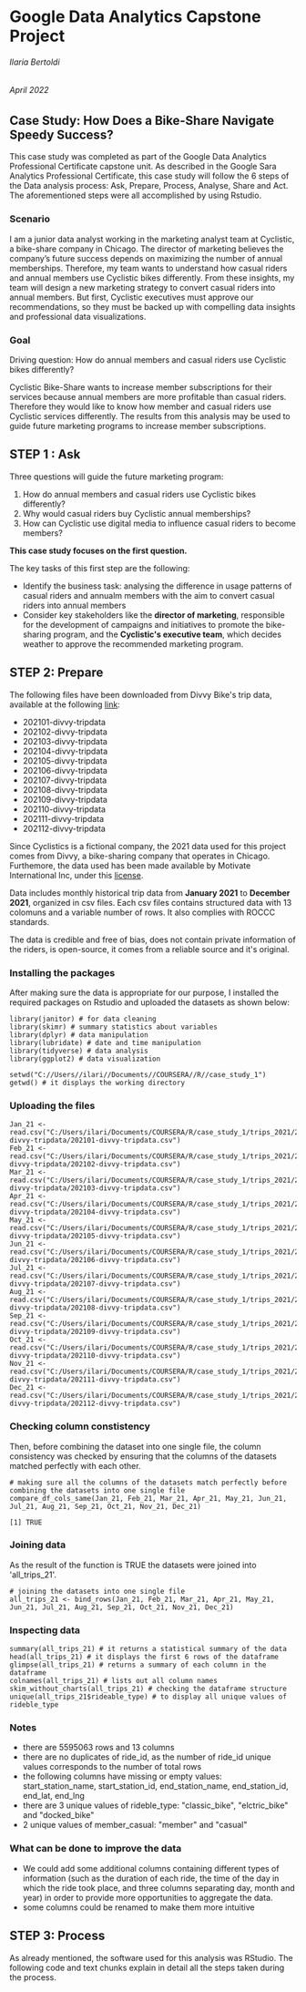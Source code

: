 # Google Data Analytics Capstone Project
###### Ilaria Bertoldi
###### April 2022

## Case Study: How Does a Bike-Share Navigate Speedy Success?

This case study was completed as part of the Google Data Analytics Professional Certificate capstone unit.
As described in the Google Sara Analytics Professional Certificate, this case study will follow the 6 steps of the Data analysis process: Ask, Prepare, Process, Analyse, Share and Act. 
The aforementioned steps were all accomplished by using Rstudio. 

### Scenario

I am a junior data analyst working in the marketing analyst team at Cyclistic, a bike-share company in Chicago. The director
of marketing believes the company’s future success depends on maximizing the number of annual memberships. Therefore,
my team wants to understand how casual riders and annual members use Cyclistic bikes differently. From these insights,
my team will design a new marketing strategy to convert casual riders into annual members. But first, Cyclistic executives
must approve our recommendations, so they must be backed up with compelling data insights and professional data
visualizations.

### Goal

Driving question: How do annual members and casual riders use Cyclistic bikes differently?

Cyclistic Bike-Share wants to increase member subscriptions for their services because annual members are more profitable than casual riders. Therefore they would like to know how member and casual riders use Cyclistic services differently. The results from this analysis may be used to guide future marketing programs to increase member subscriptions.

## STEP 1 : Ask

Three questions will guide the future marketing program:

1. How do annual members and casual riders use Cyclistic bikes differently?
2. Why would casual riders buy Cyclistic annual memberships?
3. How can Cyclistic use digital media to influence casual riders to become members?

**This case study focuses on the first question.** 

The key tasks of this first step are the following:
* Identify the business task: analysing the difference in  usage patterns of casual riders and annualm members with the aim to convert casual riders into annual members
* Consider key stakeholders like the **director of marketing**, responsible for the development of campaigns and initiatives to promote the bike-sharing program, and the **Cyclistic's executive team**, which decides weather to approve the recommended marketing program.

## STEP 2: Prepare

The following files have been downloaded from Divvy Bike's trip data, available at the following [link](https://divvy-tripdata.s3.amazonaws.com/index.html):

* 202101-divvy-tripdata
* 202102-divvy-tripdata
* 202103-divvy-tripdata
* 202104-divvy-tripdata
* 202105-divvy-tripdata
* 202106-divvy-tripdata
* 202107-divvy-tripdata
* 202108-divvy-tripdata
* 202109-divvy-tripdata
* 202110-divvy-tripdata
* 202111-divvy-tripdata
* 202112-divvy-tripdata

Since Cyclistics is a fictional company, the 2021 data used for this project comes from Divvy, a bike-sharing company that operates in Chicago. 
Furthemore, the data used has been made available by Motivate International Inc, under this [license](https://ride.divvybikes.com/data-license-agreement).

Data includes monthly historical trip data from **January 2021** to **December 2021**, organized in csv files. Each csv files contains structured data with 13 colomuns and a variable number of rows. It also complies with ROCCC standards.

The data is credible and free of bias, does not contain private information of the riders, is open-source, it comes from a reliable source and it's original.

### Installing the packages 
After making sure the data is appropriate for our purpose, I installed the required packages on Rstudio and uploaded the datasets as shown below:

```
library(janitor) # for data cleaning
library(skimr) # summary statistics about variables
library(dplyr) # data manipulation 
library(lubridate) # date and time manipulation
library(tidyverse) # data analysis
library(ggplot2) # data visualization

setwd("C://Users//ilari//Documents//COURSERA//R//case_study_1")
getwd() # it displays the working directory
```
### Uploading the files
```
Jan_21 <- read.csv("C:/Users/ilari/Documents/COURSERA/R/case_study_1/trips_2021/202101-divvy-tripdata/202101-divvy-tripdata.csv")
Feb_21 <- read.csv("C:/Users/ilari/Documents/COURSERA/R/case_study_1/trips_2021/202102-divvy-tripdata/202102-divvy-tripdata.csv")
Mar_21 <- read.csv("C:/Users/ilari/Documents/COURSERA/R/case_study_1/trips_2021/202103-divvy-tripdata/202103-divvy-tripdata.csv")
Apr_21 <- read.csv("C:/Users/ilari/Documents/COURSERA/R/case_study_1/trips_2021/202104-divvy-tripdata/202104-divvy-tripdata.csv")
May_21 <- read.csv("C:/Users/ilari/Documents/COURSERA/R/case_study_1/trips_2021/202105-divvy-tripdata/202105-divvy-tripdata.csv")
Jun_21 <- read.csv("C:/Users/ilari/Documents/COURSERA/R/case_study_1/trips_2021/202106-divvy-tripdata/202106-divvy-tripdata.csv")
Jul_21 <- read.csv("C:/Users/ilari/Documents/COURSERA/R/case_study_1/trips_2021/202107-divvy-tripdata/202107-divvy-tripdata.csv")
Aug_21 <- read.csv("C:/Users/ilari/Documents/COURSERA/R/case_study_1/trips_2021/202108-divvy-tripdata/202108-divvy-tripdata.csv")
Sep_21 <- read.csv("C:/Users/ilari/Documents/COURSERA/R/case_study_1/trips_2021/202109-divvy-tripdata/202109-divvy-tripdata.csv")
Oct_21 <- read.csv("C:/Users/ilari/Documents/COURSERA/R/case_study_1/trips_2021/202110-divvy-tripdata/202110-divvy-tripdata.csv")
Nov_21 <- read.csv("C:/Users/ilari/Documents/COURSERA/R/case_study_1/trips_2021/202111-divvy-tripdata/202111-divvy-tripdata.csv")
Dec_21 <- read.csv("C:/Users/ilari/Documents/COURSERA/R/case_study_1/trips_2021/202112-divvy-tripdata/202112-divvy-tripdata.csv")
```

### Checking column constistency
Then, before combining the dataset into one single file, the column consistency was checked by ensuring that the columns of the datasets matched perfectly with each other.

```
# making sure all the columns of the datasets match perfectly before combining the datasets into one single file
compare_df_cols_same(Jan_21, Feb_21, Mar_21, Apr_21, May_21, Jun_21, Jul_21, Aug_21, Sep_21, Oct_21, Nov_21, Dec_21)
```
```
[1] TRUE
```
### Joining data
As the result of the function is TRUE the datasets were joined into 'all_trips_21'.

```
# joining the datasets into one single file
all_trips_21 <- bind_rows(Jan_21, Feb_21, Mar_21, Apr_21, May_21, Jun_21, Jul_21, Aug_21, Sep_21, Oct_21, Nov_21, Dec_21)
```

### Inspecting data
```
summary(all_trips_21) # it returns a statistical summary of the data
head(all_trips_21) # it displays the first 6 rows of the dataframe
glimpse(all_trips_21) # returns a summary of each column in the dataframe
colnames(all_trips_21) # lists out all column names
skim_without_charts(all_trips_21) # checking the dataframe structure 
unique(all_trips_21$rideable_type) # to display all unique values of rideble_type
```

### Notes 
* there are 5595063 rows and 13 columns
* there are no duplicates of ride_id, as the number of ride_id unique values corresponds to the number of total rows
* the following columns have missing or empty values: start_station_name, start_station_id, end_station_name, end_station_id, end_lat, end_lng
* there are 3 unique values of rideble_type: "classic_bike", "elctric_bike" and "docked_bike"
* 2 unique values of member_casual: "member" and "casual" 

### What can be done to improve the data
* We could add some additional columns containing different types of information (such as the duration of each ride, the time of the day in which the ride took place, and three columns separating day, month and year) in order to provide more opportunities to aggregate the data. 
* some columns could be renamed to make them more intuitive

## STEP 3: Process

As already mentioned, the software used for this analysis was RStudio. The following code and text chunks explain in detail all the steps taken during the process.





